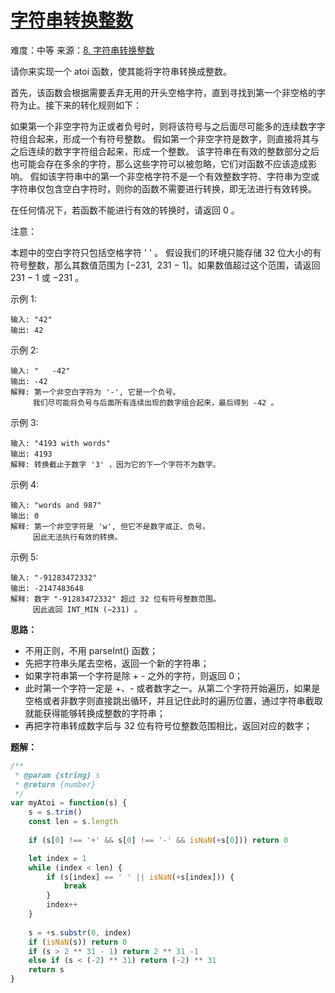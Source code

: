 # [字符串转换整数](https://github.com/Bulandent/js-leetcode-2021/issues/10)

难度：中等
来源：[8. 字符串转换整数](https://leetcode-cn.com/problems/string-to-integer-atoi/)

请你来实现一个 atoi 函数，使其能将字符串转换成整数。

首先，该函数会根据需要丢弃无用的开头空格字符，直到寻找到第一个非空格的字符为止。接下来的转化规则如下：

如果第一个非空字符为正或者负号时，则将该符号与之后面尽可能多的连续数字字符组合起来，形成一个有符号整数。
假如第一个非空字符是数字，则直接将其与之后连续的数字字符组合起来，形成一个整数。
该字符串在有效的整数部分之后也可能会存在多余的字符，那么这些字符可以被忽略，它们对函数不应该造成影响。
假如该字符串中的第一个非空格字符不是一个有效整数字符、字符串为空或字符串仅包含空白字符时，则你的函数不需要进行转换，即无法进行有效转换。

在任何情况下，若函数不能进行有效的转换时，请返回 0 。

注意：

本题中的空白字符只包括空格字符 ' ' 。
假设我们的环境只能存储 32 位大小的有符号整数，那么其数值范围为 [−231,  231 − 1]。如果数值超过这个范围，请返回  231 − 1 或 −231 。
 

示例 1:

```
输入: "42"
输出: 42
```

示例 2:

```
输入: "   -42"
输出: -42
解释: 第一个非空白字符为 '-', 它是一个负号。
     我们尽可能将负号与后面所有连续出现的数字组合起来，最后得到 -42 。
```

示例 3:

```
输入: "4193 with words"
输出: 4193
解释: 转换截止于数字 '3' ，因为它的下一个字符不为数字。
```

示例 4:

```
输入: "words and 987"
输出: 0
解释: 第一个非空字符是 'w', 但它不是数字或正、负号。
     因此无法执行有效的转换。
```

示例 5:

```
输入: "-91283472332"
输出: -2147483648
解释: 数字 "-91283472332" 超过 32 位有符号整数范围。 
     因此返回 INT_MIN (−231) 。
```

**思路：**

- 不用正则，不用 parseInt() 函数；
- 先把字符串头尾去空格，返回一个新的字符串；
- 如果字符串第一个字符是除 + - 之外的字符，则返回 0；
- 此时第一个字符一定是 +、- 或者数字之一。从第二个字符开始遍历，如果是空格或者非数字则直接跳出循环，并且记住此时的遍历位置，通过字符串截取就能获得能够转换成整数的字符串；
- 再把字符串转成数字后与 32 位有符号位整数范围相比，返回对应的数字；

**题解：**

```js
/**
 * @param {string} s
 * @return {number}
 */
var myAtoi = function(s) {
    s = s.trim()
    const len = s.length
    
    if (s[0] !== '+' && s[0] !== '-' && isNaN(+s[0])) return 0

    let index = 1
    while (index < len) {
        if (s[index] == ' ' || isNaN(+s[index])) {
            break
        }
        index++
    }
    
    s = +s.substr(0, index)
    if (isNaN(s)) return 0
    if (s > 2 ** 31 - 1) return 2 ** 31 -1
    else if (s < (-2) ** 31) return (-2) ** 31
    return s
}
```